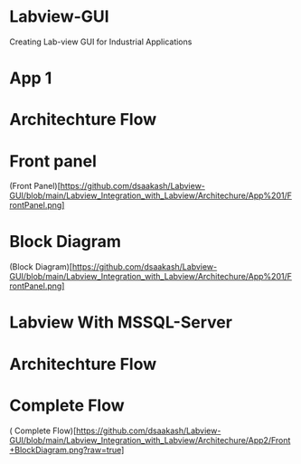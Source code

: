 # Labview-GUI
Creating Lab-view GUI for Industrial Applications


# App 1 

# Architechture Flow


# Front panel 

(Front Panel)[https://github.com/dsaakash/Labview-GUI/blob/main/Labview_Integration_with_Labview/Architechure/App%201/FrontPanel.png]



# Block Diagram
(Block Diagram)[https://github.com/dsaakash/Labview-GUI/blob/main/Labview_Integration_with_Labview/Architechure/App%201/FrontPanel.png]



# Labview With MSSQL-Server

# Architechture Flow


# Complete Flow

( Complete Flow)[https://github.com/dsaakash/Labview-GUI/blob/main/Labview_Integration_with_Labview/Architechure/App2/Front+BlockDiagram.png?raw=true]
